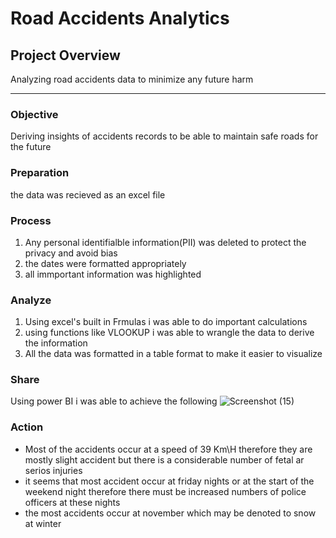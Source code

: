 # Road Accidents Analytics
## Project Overview

Analyzing road accidents data to minimize any future harm 

---

### Objective 

Deriving insights of accidents records to be able to maintain safe roads for the future 

### Preparation 

the data was recieved as an excel file 

### Process

1. Any personal identifialble information(PII) was deleted to protect the privacy and avoid bias
2. the dates were formatted appropriately
3. all immportant information was highlighted

### Analyze 

1. Using excel's built in Frmulas i was able to do important calculations
2. using functions like VLOOKUP i was able to wrangle the data to derive the information
3. All the data was formatted in a table format to make it easier to visualize

### Share 

Using power BI i was able to achieve the following 
![Screenshot (15)](https://github.com/AbdelrahmanHemdan17/Road-Accidents-Analysis/assets/161534505/6397d839-ff38-4b45-9d40-c80678182b31)

### Action 

- Most of the accidents occur at a speed of 39 Km\H therefore they are mostly slight accident but there is a considerable number of fetal ar serios injuries
- it seems that most accident occur at friday nights or at the start of the weekend night therefore there must be increased numbers of police officers at these nights
- the most accidents occur at november which may be denoted to snow at winter
